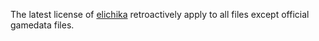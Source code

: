 The latest license of [elichika](https://github.com/arina999999997/elichika) retroactively apply to all files except official gamedata files.